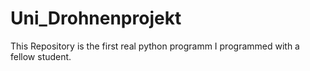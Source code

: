 # Uni_Drohnenprojekt
This Repository is the first real python programm I programmed with a fellow student.
